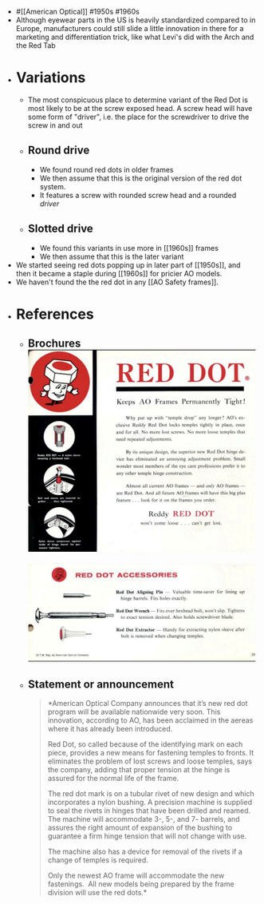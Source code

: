 - #[[American Optical]] #1950s #1960s
- Although eyewear parts in the US is heavily standardized compared to in Europe, manufacturers could still slide a little innovation in there for a marketing and differentiation trick, like what Levi's did with the Arch and the Red Tab
- # Variations
	- The most conspicuous place to determine variant of the Red Dot is most likely to be at the screw exposed head. A screw head will have some form of "driver", i.e. the place for the screwdriver to drive the screw in and out
	- ## Round drive
		- We found round red dots in older frames
		- We then assume that this is the original version of the red dot system.
		- It features a screw with rounded screw head and a rounded *driver*
	- ## Slotted drive
		- We found this variants in use more in [[1960s]] frames
		- We then assume that this is the later variant
- We started seeing red dots popping up in later part of [[1950s]], and then it became a staple during [[1960s]] for pricier AO models.
- We haven't found the the red dot in any [[AO Safety frames]].
- # References
	- ## Brochures ![Screenshot 2025-04-06 at 03.39.15.png](../assets/Screenshot_2025-04-06_at_03.39.15_1743885560726_0.png)
	  ![image.png](../assets/image_1743885587160_0.png)
	- ## Statement or announcement
	  > *American Optical Company announces that it’s new red dot program will be available nationwide very soon. This innovation, according to AO, has been acclaimed in the aereas where it has already been introduced.
	  >
	  > Red Dot, so called because of the identifying mark on each piece, provides a new means for fastening temples to fronts. It eliminates the problem of lost screws and loose temples, says the company, adding that proper tension at the hinge is assured for the normal life of the frame.
	  >
	  > The red dot mark is on a tubular rivet of new design and which incorporates a nylon bushing. A precision machine is supplied to seal the rivets in hinges that have been drilled and reamed. The machine will accommodate 3-, 5-, and 7- barrels, and assures the right amount of expansion of the bushing to guarantee a firm hinge tension that will not change with use.
	  >
	  > The machine also has a device for removal of the rivets if a change of temples is required.
	  >
	  > Only the newest AO frame will accommodate the new fastenings.  All new models being prepared by the frame division will use the red dots.*